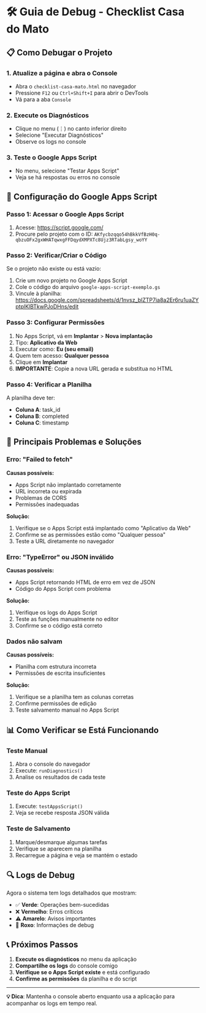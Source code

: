 # 🛠️ Guia de Debug - Checklist Casa do Mato

## 📋 Como Debugar o Projeto

### 1. **Atualize a página e abra o Console**
- Abra o `checklist-casa-mato.html` no navegador
- Pressione `F12` ou `Ctrl+Shift+I` para abrir o DevTools
- Vá para a aba `Console`

### 2. **Execute os Diagnósticos**
- Clique no menu (⋮) no canto inferior direito
- Selecione "Executar Diagnósticos"
- Observe os logs no console

### 3. **Teste o Google Apps Script**
- No menu, selecione "Testar Apps Script"
- Veja se há respostas ou erros no console

## 🔧 Configuração do Google Apps Script

### **Passo 1: Acessar o Google Apps Script**
1. Acesse: https://script.google.com/
2. Procure pelo projeto com o ID: `AKfycbzqqo54hBkkVfBzH0q-qbzuOFx2gxWHATqwxgFFDqydXMPXTc8Ujz3RTabLgsy_woYY`

### **Passo 2: Verificar/Criar o Código**
Se o projeto não existe ou está vazio:

1. Crie um novo projeto no Google Apps Script
2. Cole o código do arquivo `google-apps-script-exemplo.gs`
3. Vincule à planilha: https://docs.google.com/spreadsheets/d/1nvsz_blZTP7ia8a2Er6ru1uaZYptplKlBTkwPJoDHns/edit

### **Passo 3: Configurar Permissões**
1. No Apps Script, vá em **Implantar** > **Nova implantação**
2. Tipo: **Aplicativo da Web**
3. Executar como: **Eu (seu email)**
4. Quem tem acesso: **Qualquer pessoa**
5. Clique em **Implantar**
6. **IMPORTANTE**: Copie a nova URL gerada e substitua no HTML

### **Passo 4: Verificar a Planilha**
A planilha deve ter:
- **Coluna A**: task_id
- **Coluna B**: completed  
- **Coluna C**: timestamp

## 🚨 Principais Problemas e Soluções

### **Erro: "Failed to fetch"**
**Causas possíveis:**
- Apps Script não implantado corretamente
- URL incorreta ou expirada
- Problemas de CORS
- Permissões inadequadas

**Solução:**
1. Verifique se o Apps Script está implantado como "Aplicativo da Web"
2. Confirme se as permissões estão como "Qualquer pessoa"
3. Teste a URL diretamente no navegador

### **Erro: "TypeError" ou JSON inválido**
**Causas possíveis:**
- Apps Script retornando HTML de erro em vez de JSON
- Código do Apps Script com problema

**Solução:**
1. Verifique os logs do Apps Script
2. Teste as funções manualmente no editor
3. Confirme se o código está correto

### **Dados não salvam**
**Causas possíveis:**
- Planilha com estrutura incorreta
- Permissões de escrita insuficientes

**Solução:**
1. Verifique se a planilha tem as colunas corretas
2. Confirme permissões de edição
3. Teste salvamento manual no Apps Script

## 📊 Como Verificar se Está Funcionando

### **Teste Manual**
1. Abra o console do navegador
2. Execute: `runDiagnostics()`
3. Analise os resultados de cada teste

### **Teste do Apps Script**
1. Execute: `testAppsScript()`
2. Veja se recebe resposta JSON válida

### **Teste de Salvamento**
1. Marque/desmarque algumas tarefas
2. Verifique se aparecem na planilha
3. Recarregue a página e veja se mantém o estado

## 🔍 Logs de Debug

Agora o sistema tem logs detalhados que mostram:
- ✅ **Verde**: Operações bem-sucedidas
- ❌ **Vermelho**: Erros críticos
- ⚠️ **Amarelo**: Avisos importantes
- 🔬 **Roxo**: Informações de debug

## 📞 Próximos Passos

1. **Execute os diagnósticos** no menu da aplicação
2. **Compartilhe os logs** do console comigo
3. **Verifique se o Apps Script existe** e está configurado
4. **Confirme as permissões** da planilha e do script

---

**💡 Dica**: Mantenha o console aberto enquanto usa a aplicação para acompanhar os logs em tempo real. 